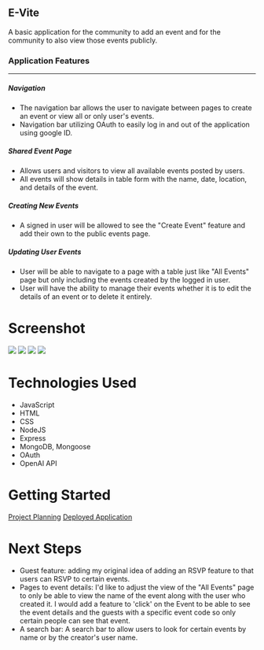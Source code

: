 ## E-Vite
A basic application for the community to add an event and for the community to also view those events publicly.

### Application Features
----
##### Navigation
- The navigation bar allows the user to navigate between pages to create an event or view all or only user's events.
- Navigation bar utilizing OAuth to easily log in and out of the application using google ID.

##### Shared Event Page
- Allows users and visitors to view all available events posted by users.
- All events will show details in table form with the name, date, location, and details of the event.

##### Creating New Events
- A signed in user will be allowed to see the "Create Event" feature and add their own to the public events page. 

##### Updating User Events
- User will be able to navigate to a page with a table just like "All Events" page but only including the events created by the logged in user.
- User will have the ability to manage their events whether it is to edit the details of an event or to delete it entirely.

# Screenshot

<img src=“.public/images/welcome-page.png”>
<img src=“.public/images/create-event.png”>
<img src=“.public/images/edit-event.png”>
<img src=“.public/images/events.png”>

# Technologies Used

- JavaScript
- HTML
- CSS
- NodeJS
- Express
- MongoDB, Mongoose
- OAuth
- OpenAI API

# Getting Started

<a href="https://trello.com/b/qdTQf6Sd/project-2">Project Planning</a>
<a href="https://e-vite.herokuapp.com/">Deployed Application</a>


# Next Steps

- Guest feature: adding my original idea of adding an RSVP feature to that users can RSVP to certain events.
- Pages to event details: I'd like to adjust the view of the "All Events" page to only be able to view the name of the event along with the user who created it. I would add a feature to 'click' on the Event to be able to see the event details and the guests with a specific event code so only certain people can see that event.
- A search bar: A search bar to allow users to look for certain events by name or by the creator's user name.